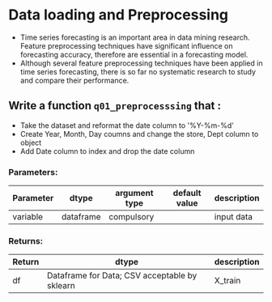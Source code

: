 # Data loading and Preprocessing

- Time series forecasting is an important area in data mining research. Feature preprocessing techniques have significant influence on forecasting accuracy, therefore are essential in a forecasting model. 
- Although several feature preprocessing techniques have been applied in time series forecasting, there is so far no systematic research to study and compare their performance. 


## Write a function `q01_preprocesssing` that :
- Take the dataset and reformat the date column to '%Y-%m-%d'
- Create Year, Month, Day coumns and change the store, Dept column to object
- Add Date column to index and drop the date column


### Parameters:

| Parameter | dtype | argument type | default value | description |
| --- | --- | --- | --- | --- | 
| variable | dataframe | compulsory |  | input data |



### Returns:

| Return | dtype | description |
| --- | --- | --- | 
| df | Dataframe for Data; CSV acceptable by sklearn | X_train |
